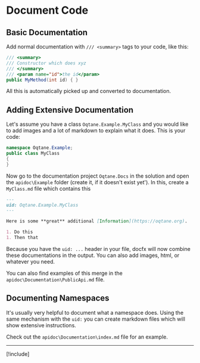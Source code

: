 ﻿
# Document Code

## Basic Documentation

Add normal documentation with `/// <summary>` tags to your code, like this:

```cs
/// <summary>
/// Constructor which does xyz
/// </summary>
/// <param name="id">the id</param>
public MyMethod(int id) { }
```

All this is automatically picked up and converted to documentation.

## Adding Extensive Documentation

Let's assume you have a class `Oqtane.Example.MyClass` and you would like to
add images and a lot of markdown to explain what it does. This is your code:

```cs
namespace Oqtane.Example;
public class MyClass
{
}
```

Now go to the documentation project `Oqtane.Docs` in the solution and open
the `apidoc\Example` folder (create it, if it doesn't exist yet').
In this, create a `MyClass.md` file which contains this

```md
---
uid: Oqtane.Example.MyClass
---

Here is some **great** additional [Information](https://oqtane.org).

1. Do this
1. Then that

```

Because you have the `uid: ...` header in your file,
docfx will now combine these documentations in the output.
You can also add images, html, or whatever you need.

You can also find examples of this merge in the
`apidoc\Documentation\PublicApi.md` file.


## Documenting Namespaces

It's usually very helpful to document what a namespace does.
Using the same mechanism with the `uid:` you can
create markdown files which will show extensive instructions.

Check out the `apidoc\Documentation\index.md` file for an example.

---

[!include[](~/shared/authors/iJungleboy/_main-author.md)]

